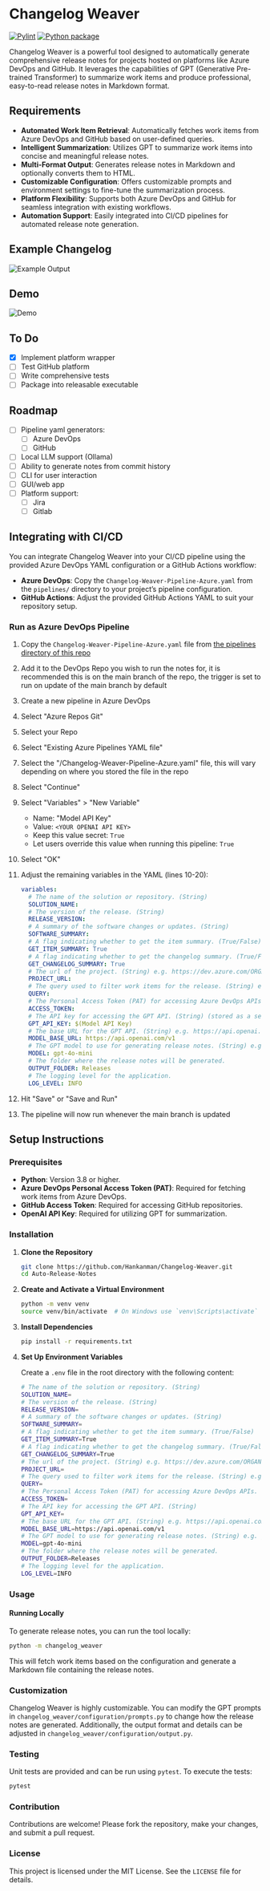 # Changelog Weaver

[![Pylint](https://github.com/hankanman/Auto-Release-Notes/actions/workflows/pylint.yml/badge.svg)](https://github.com/hankanman/Auto-Release-Notes/actions/workflows/pylint.yml)
[![Python package](https://github.com/Hankanman/Auto-Release-Notes/actions/workflows/python-package.yml/badge.svg)](https://github.com/Hankanman/Auto-Release-Notes/actions/workflows/python-package.yml)

Changelog Weaver is a powerful tool designed to automatically generate comprehensive release notes for projects hosted on platforms like Azure DevOps and GitHub. It leverages the capabilities of GPT (Generative Pre-trained Transformer) to summarize work items and produce professional, easy-to-read release notes in Markdown format.

## Requirements

- **Automated Work Item Retrieval**: Automatically fetches work items from Azure DevOps and GitHub based on user-defined queries.
- **Intelligent Summarization**: Utilizes GPT to summarize work items into concise and meaningful release notes.
- **Multi-Format Output**: Generates release notes in Markdown and optionally converts them to HTML.
- **Customizable Configuration**: Offers customizable prompts and environment settings to fine-tune the summarization process.
- **Platform Flexibility**: Supports both Azure DevOps and GitHub for seamless integration with existing workflows.
- **Automation Support**: Easily integrated into CI/CD pipelines for automated release note generation.

## Example Changelog

![Example Output](/assets/Example_Output.png)

## Demo

![Demo](/assets/demo.gif)

## To Do

- [x] Implement platform wrapper
- [ ] Test GitHub platform
- [ ] Write comprehensive tests
- [ ] Package into releasable executable

## Roadmap

- [ ] Pipeline yaml generators:
  - [ ] Azure DevOps
  - [ ] GitHub
- [ ] Local LLM support (Ollama)
- [ ] Ability to generate notes from commit history
- [ ] CLI for user interaction
- [ ] GUI/web app
- [ ] Platform support:
  - [ ] Jira
  - [ ] Gitlab

## Integrating with CI/CD

You can integrate Changelog Weaver into your CI/CD pipeline using the provided Azure DevOps YAML configuration or a GitHub Actions workflow:

- **Azure DevOps**: Copy the `Changelog-Weaver-Pipeline-Azure.yaml` from the `pipelines/` directory to your project’s pipeline configuration.
- **GitHub Actions**: Adjust the provided GitHub Actions YAML to suit your repository setup.

### Run as Azure DevOps Pipeline

1. Copy the `Changelog-Weaver-Pipeline-Azure.yaml` file from [the pipelines directory of this repo](/pipelines)
2. Add it to the DevOps Repo you wish to run the notes for, it is recommended this is on the main branch of the repo, the trigger is set to run on update of the main branch by default
3. Create a new pipeline in Azure DevOps
4. Select "Azure Repos Git"
5. Select your Repo
6. Select "Existing Azure Pipelines YAML file"
7. Select the "/Changelog-Weaver-Pipeline-Azure.yaml" file, this will vary depending on where you stored the file in the repo
8. Select "Continue"
9. Select "Variables" > "New Variable"
   - Name: "Model API Key"
   - Value: `<YOUR OPENAI API KEY>`
   - Keep this value secret: `True`
   - Let users override this value when running this pipeline: `True`
10. Select "OK"
11. Adjust the remaining variables in the YAML (lines 10-20):

    ```yaml
    variables:
      # The name of the solution or repository. (String)
      SOLUTION_NAME:
      # The version of the release. (String)
      RELEASE_VERSION:
      # A summary of the software changes or updates. (String)
      SOFTWARE_SUMMARY:
      # A flag indicating whether to get the item summary. (True/False)
      GET_ITEM_SUMMARY: True
      # A flag indicating whether to get the changelog summary. (True/False)
      GET_CHANGELOG_SUMMARY: True
      # The url of the project. (String) e.g. https://dev.azure.com/ORGANISATION_NAME/PROJECT_NAME
      PROJECT_URL:
      # The query used to filter work items for the release. (String) e.g. 38ec490b-21e2-4eba-af3f-41ebcf231c47
      QUERY:
      # The Personal Access Token (PAT) for accessing Azure DevOps APIs. (String)
      ACCESS_TOKEN:
      # The API key for accessing the GPT API. (String) (stored as a secret) DO NOT MODIFY THE BELOW OR ENTER YOUR API KEY HERE.
      GPT_API_KEY: $(Model API Key)
      # The base URL for the GPT API. (String) e.g. https://api.openai.com/v1
      MODEL_BASE_URL: https://api.openai.com/v1
      # The GPT model to use for generating release notes. (String) e.g. gpt-4o-mini check https://platform.openai.com/docs/models for more models
      MODEL: gpt-4o-mini
      # The folder where the release notes will be generated.
      OUTPUT_FOLDER: Releases
      # The logging level for the application.
      LOG_LEVEL: INFO
    ```

12. Hit "Save" or "Save and Run"
13. The pipeline will now run whenever the main branch is updated

## Setup Instructions

### Prerequisites

- **Python**: Version 3.8 or higher.
- **Azure DevOps Personal Access Token (PAT)**: Required for fetching work items from Azure DevOps.
- **GitHub Access Token**: Required for accessing GitHub repositories.
- **OpenAI API Key**: Required for utilizing GPT for summarization.

### Installation

1. **Clone the Repository**

   ```bash
   git clone https://github.com/Hankanman/Changelog-Weaver.git
   cd Auto-Release-Notes
   ```

2. **Create and Activate a Virtual Environment**

   ```bash
   python -m venv venv
   source venv/bin/activate  # On Windows use `venv\Scripts\activate`
   ```

3. **Install Dependencies**

   ```bash
   pip install -r requirements.txt
   ```

4. **Set Up Environment Variables**

   Create a `.env` file in the root directory with the following content:

   ```bash
   # The name of the solution or repository. (String)
   SOLUTION_NAME=
   # The version of the release. (String)
   RELEASE_VERSION=
   # A summary of the software changes or updates. (String)
   SOFTWARE_SUMMARY=
   # A flag indicating whether to get the item summary. (True/False)
   GET_ITEM_SUMMARY=True
   # A flag indicating whether to get the changelog summary. (True/False)
   GET_CHANGELOG_SUMMARY=True
   # The url of the project. (String) e.g. https://dev.azure.com/ORGANISATION_NAME/PROJECT_NAME
   PROJECT_URL=
   # The query used to filter work items for the release. (String) e.g. 38ec490b-21e2-4eba-af3f-41ebcf231c47
   QUERY=
   # The Personal Access Token (PAT) for accessing Azure DevOps APIs. (String)
   ACCESS_TOKEN=
   # The API key for accessing the GPT API. (String)
   GPT_API_KEY=
   # The base URL for the GPT API. (String) e.g. https://api.openai.com/v1
   MODEL_BASE_URL=https://api.openai.com/v1
   # The GPT model to use for generating release notes. (String) e.g. gpt-4o-mini check https://platform.openai.com/docs/models for more models
   MODEL=gpt-4o-mini
   # The folder where the release notes will be generated.
   OUTPUT_FOLDER=Releases
   # The logging level for the application.
   LOG_LEVEL=INFO
   ```

### Usage

#### Running Locally

To generate release notes, you can run the tool locally:

```bash
python -m changelog_weaver
```

This will fetch work items based on the configuration and generate a Markdown file containing the release notes.

### Customization

Changelog Weaver is highly customizable. You can modify the GPT prompts in `changelog_weaver/configuration/prompts.py` to change how the release notes are generated. Additionally, the output format and details can be adjusted in `changelog_weaver/configuration/output.py`.

### Testing

Unit tests are provided and can be run using `pytest`. To execute the tests:

```bash
pytest
```

### Contribution

Contributions are welcome! Please fork the repository, make your changes, and submit a pull request.

### License

This project is licensed under the MIT License. See the `LICENSE` file for details.
